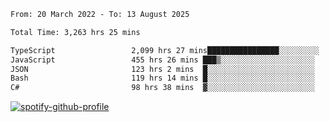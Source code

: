 <!--START_SECTION:waka-->

```txt
From: 20 March 2022 - To: 13 August 2025

Total Time: 3,263 hrs 25 mins

TypeScript                 2,099 hrs 27 mins████████████████░░░░░░░░░   64.33 %
JavaScript                 455 hrs 26 mins ███▒░░░░░░░░░░░░░░░░░░░░░   13.96 %
JSON                       123 hrs 2 mins  █░░░░░░░░░░░░░░░░░░░░░░░░   03.77 %
Bash                       119 hrs 14 mins █░░░░░░░░░░░░░░░░░░░░░░░░   03.65 %
C#                         98 hrs 38 mins  ▓░░░░░░░░░░░░░░░░░░░░░░░░   03.02 %
```

<!--END_SECTION:waka-->
[![spotify-github-profile](https://spotify-github-profile.vercel.app/api/view?uid=c00zprrvy9xiloa9qnco3hmng&cover_image=true&theme=novatorem&show_offline=false&background_color=121212&bar_color=53b14f&bar_color_cover=false)](https://spotify-github-profile.vercel.app/api/view?uid=c00zprrvy9xiloa9qnco3hmng&redirect=true)



